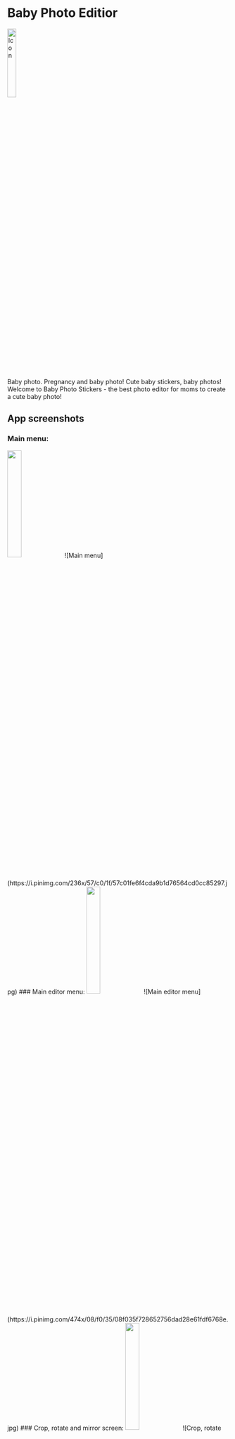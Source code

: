 # Baby Photo Editior
<img alt="Icon" src="https://i.pinimg.com/474x/6d/29/61/6d296188007f7853be9744945b9ee16e.jpg" width="20%">

Baby photo. Pregnancy and baby photo! Cute baby stickers, baby photos!
Welcome to Baby Photo Stickers - the best photo editor for moms to create a cute baby photo!

## App screenshots

### Main menu: 
<img alt="" src="" width="25%">
![Main menu](https://i.pinimg.com/236x/57/c0/1f/57c01fe6f4cda9b1d76564cd0cc85297.jpg)
### Main editor menu: 
<img alt="" src="" width="25%">
![Main editor menu](https://i.pinimg.com/474x/08/f0/35/08f035f728652756dad28e61fdf6768e.jpg)
### Crop, rotate and mirror screen: 
<img alt="" src="" width="25%">
![Crop, rotate and mirror screen](https://i.pinimg.com/236x/57/c0/1f/57c01fe6f4cda9b1d76564cd0cc85297.jpg)
### Stickers list screen: 
<img alt="Stickers list screen" src="https://i.pinimg.com/474x/d1/80/eb/d180eb2f0ad66aeaada7c91068e6a6d9.jpg" width="25%">
### Text editor: 
<img alt="Text editor" src="https://i.pinimg.com/236x/e9/0d/e7/e90de7434a2223842aa7d520cf3e69a2.jpg" width="25%">
### Filters presets screen: 
<img alt="Filters presets screen" src="https://i.pinimg.com/236x/32/7c/b8/327cb8af16eda7efe84ab3dca179cd2c.jpg" width="25%">

